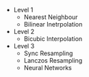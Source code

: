 - Level 1
	- Nearest Neighbour
	- Bilinear Inetrpolation
- Level 2
	- Bicubic Interpolation
- Level 3
	- Sync Resampling
	- Lanczos Resampling
	- Neural Networks